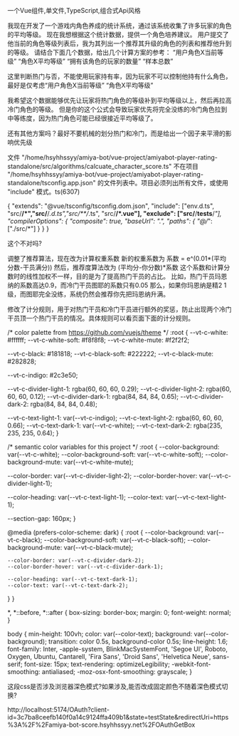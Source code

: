 一个Vue组件,单文件,TypeScript,组合式Api风格

我现在开发了一个游戏内角色养成的统计系统，通过该系统收集了许多玩家的角色的平均等级。
现在我想根据这个统计数据，提供一个角色培养建议。
用户提交了他当前的角色等级列表后，我为其列出一个推荐其升级的角色的列表和推荐他升到的等级。
请结合下面几个数据，给出几个计算方案的参考：
“用户角色X当前等级” “角色X平均等级” “拥有该角色的玩家的数量” “样本总数”

这里判断热门与否，不能使用玩家持有率，因为玩家不可以控制他持有什么角色，最好是仅考虑“用户角色X当前等级” “角色X平均等级” 

我希望这个数据能够优先让玩家将热门角色的等级补到平均等级以上，然后再拉高冷门角色的等级。
但是你的这个公式会导致玩家优先将完全没练的冷门角色拉到中等练度，因为热门角色可能已经很接近平均等级了。

还有其他方案吗？最好不要机械的划分热门和冷门，而是给出一个因子来平滑的影响优先级

文件 "/home/hsyhhssyy/amiya-bot/vue-project/amiyabot-player-rating-standalone/src/algorithms/calcuate_character_score.ts" 不在项目 "/home/hsyhhssyy/amiya-bot/vue-project/amiyabot-player-rating-standalone/tsconfig.app.json" 的文件列表中。项目必须列出所有文件，或使用 "include" 模式。ts(6307) 


{
  "extends": "@vue/tsconfig/tsconfig.dom.json",
  "include": ["env.d.ts", "src/**/*","src/**/*.d.ts","src/**/*.ts", "src/**/*.vue"],
  "exclude": ["src/**/__tests__/*"],
  "compilerOptions": {
    "composite": true,
    "baseUrl": ".",
    "paths": {
      "@/*": ["./src/*"]
    }
  }
}

这个不对吗?


调整了推荐算法，现在改为计算权重系数
新的权重系数为 系数 = e^(0.01*(平均分数-干员满分))
然后，推荐度算法改为 (平均分-你分数)*系数
这个系数和计算分数时的线性加权不一样，目的是为了提高热门干员的占比。
比如，热门干员玛恩纳的系数高达0.9，而冷门干员图耶的系数只有0.05
那么，如果你玛恩纳是精2 1级，而图耶完全没练，系统仍然会推荐你先把玛恩纳升满。

修改了计分规则，用于对热门干员和冷门干员进行额外的奖惩，防止出现两个冷门干员顶一个热门干员的情况。具体规则可以看页面下面的计分规则。



/* color palette from <https://github.com/vuejs/theme> */
:root {
  --vt-c-white: #ffffff;
  --vt-c-white-soft: #f8f8f8;
  --vt-c-white-mute: #f2f2f2;

  --vt-c-black: #181818;
  --vt-c-black-soft: #222222;
  --vt-c-black-mute: #282828;

  --vt-c-indigo: #2c3e50;

  --vt-c-divider-light-1: rgba(60, 60, 60, 0.29);
  --vt-c-divider-light-2: rgba(60, 60, 60, 0.12);
  --vt-c-divider-dark-1: rgba(84, 84, 84, 0.65);
  --vt-c-divider-dark-2: rgba(84, 84, 84, 0.48);

  --vt-c-text-light-1: var(--vt-c-indigo);
  --vt-c-text-light-2: rgba(60, 60, 60, 0.66);
  --vt-c-text-dark-1: var(--vt-c-white);
  --vt-c-text-dark-2: rgba(235, 235, 235, 0.64);
}

/* semantic color variables for this project */
:root {
  --color-background: var(--vt-c-white);
  --color-background-soft: var(--vt-c-white-soft);
  --color-background-mute: var(--vt-c-white-mute);

  --color-border: var(--vt-c-divider-light-2);
  --color-border-hover: var(--vt-c-divider-light-1);

  --color-heading: var(--vt-c-text-light-1);
  --color-text: var(--vt-c-text-light-1);

  --section-gap: 160px;
}

@media (prefers-color-scheme: dark) {
  :root {
    --color-background: var(--vt-c-black);
    --color-background-soft: var(--vt-c-black-soft);
    --color-background-mute: var(--vt-c-black-mute);

    --color-border: var(--vt-c-divider-dark-2);
    --color-border-hover: var(--vt-c-divider-dark-1);

    --color-heading: var(--vt-c-text-dark-1);
    --color-text: var(--vt-c-text-dark-2);
  }
}

*,
*::before,
*::after {
  box-sizing: border-box;
  margin: 0;
  font-weight: normal;
}

body {
  min-height: 100vh;
  color: var(--color-text);
  background: var(--color-background);
  transition: color 0.5s, background-color 0.5s;
  line-height: 1.6;
  font-family: Inter, -apple-system, BlinkMacSystemFont, 'Segoe UI', Roboto, Oxygen, Ubuntu,
    Cantarell, 'Fira Sans', 'Droid Sans', 'Helvetica Neue', sans-serif;
  font-size: 15px;
  text-rendering: optimizeLegibility;
  -webkit-font-smoothing: antialiased;
  -moz-osx-font-smoothing: grayscale;
}


这段css是否涉及浏览器深色模式?如果涉及,能否改成固定颜色不随着深色模式切换?



http://localhost:5174/OAuth?client-id=3c7ba8ceefb140f0a14c9124ffa409b1&state=testState&redirectUri=https%3A%2F%2Famiya-bot-score.hsyhhssyy.net%2FOAuthGetBox